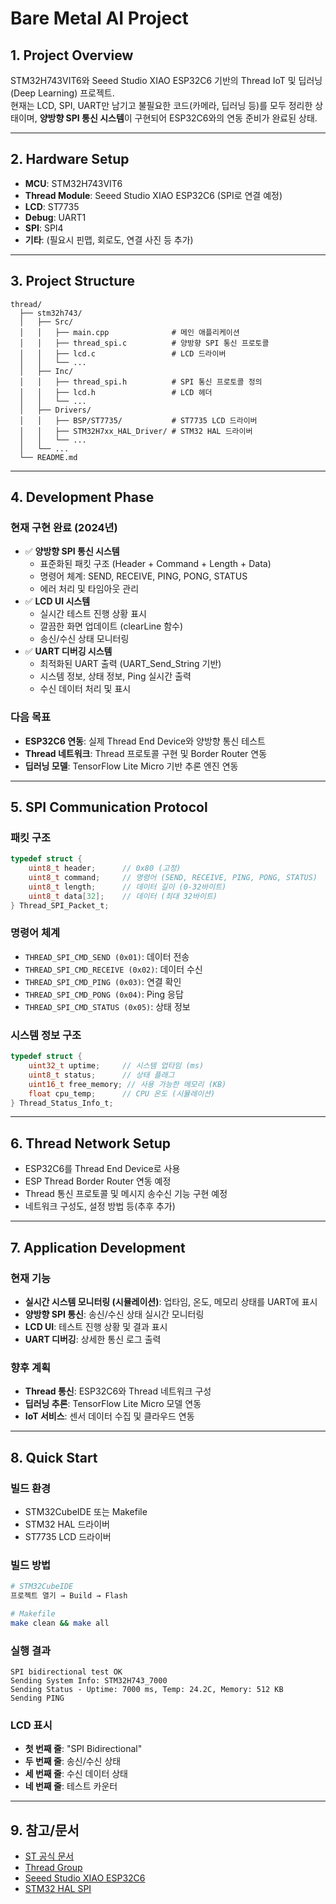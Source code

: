 # Bare Metal AI Project

## 1. Project Overview
STM32H743VIT6와 Seeed Studio XIAO ESP32C6 기반의 Thread IoT 및 딥러닝(Deep Learning) 프로젝트.  
현재는 LCD, SPI, UART만 남기고 불필요한 코드(카메라, 딥러닝 등)를 모두 정리한 상태이며, **양방향 SPI 통신 시스템**이 구현되어 ESP32C6와의 연동 준비가 완료된 상태.

---

## 2. Hardware Setup
- **MCU**: STM32H743VIT6
- **Thread Module**: Seeed Studio XIAO ESP32C6 (SPI로 연결 예정)
- **LCD**: ST7735
- **Debug**: UART1
- **SPI**: SPI4
- **기타**: (필요시 핀맵, 회로도, 연결 사진 등 추가)

---

## 3. Project Structure
```
thread/
  ├── stm32h743/
  │   ├── Src/
  │   │   ├── main.cpp              # 메인 애플리케이션
  │   │   ├── thread_spi.c          # 양방향 SPI 통신 프로토콜
  │   │   ├── lcd.c                 # LCD 드라이버
  │   │   └── ...
  │   ├── Inc/
  │   │   ├── thread_spi.h          # SPI 통신 프로토콜 정의
  │   │   ├── lcd.h                 # LCD 헤더
  │   │   └── ...
  │   ├── Drivers/
  │   │   ├── BSP/ST7735/           # ST7735 LCD 드라이버
  │   │   ├── STM32H7xx_HAL_Driver/ # STM32 HAL 드라이버
  │   │   └── ...
  │   └── ...
  └── README.md
```

---

## 4. Development Phase

### **현재 구현 완료 (2024년)**
- ✅ **양방향 SPI 통신 시스템**
  - 표준화된 패킷 구조 (Header + Command + Length + Data)
  - 명령어 체계: SEND, RECEIVE, PING, PONG, STATUS
  - 에러 처리 및 타임아웃 관리
- ✅ **LCD UI 시스템**
  - 실시간 테스트 진행 상황 표시
  - 깔끔한 화면 업데이트 (clearLine 함수)
  - 송신/수신 상태 모니터링
- ✅ **UART 디버깅 시스템**
  - 최적화된 UART 출력 (UART_Send_String 기반)
  - 시스템 정보, 상태 정보, Ping 실시간 출력
  - 수신 데이터 처리 및 표시

### **다음 목표**
- **ESP32C6 연동**: 실제 Thread End Device와 양방향 통신 테스트
- **Thread 네트워크**: Thread 프로토콜 구현 및 Border Router 연동
- **딥러닝 모델**: TensorFlow Lite Micro 기반 추론 엔진 연동

---

## 5. SPI Communication Protocol

### **패킷 구조**
```c
typedef struct {
    uint8_t header;      // 0x80 (고정)
    uint8_t command;     // 명령어 (SEND, RECEIVE, PING, PONG, STATUS)
    uint8_t length;      // 데이터 길이 (0-32바이트)
    uint8_t data[32];    // 데이터 (최대 32바이트)
} Thread_SPI_Packet_t;
```

### **명령어 체계**
- `THREAD_SPI_CMD_SEND (0x01)`: 데이터 전송
- `THREAD_SPI_CMD_RECEIVE (0x02)`: 데이터 수신
- `THREAD_SPI_CMD_PING (0x03)`: 연결 확인
- `THREAD_SPI_CMD_PONG (0x04)`: Ping 응답
- `THREAD_SPI_CMD_STATUS (0x05)`: 상태 정보

### **시스템 정보 구조**
```c
typedef struct {
    uint32_t uptime;     // 시스템 업타임 (ms)
    uint8_t status;      // 상태 플래그
    uint16_t free_memory; // 사용 가능한 메모리 (KB)
    float cpu_temp;      // CPU 온도 (시뮬레이션)
} Thread_Status_Info_t;
```

---

## 6. Thread Network Setup
- ESP32C6를 Thread End Device로 사용
- ESP Thread Border Router 연동 예정
- Thread 통신 프로토콜 및 메시지 송수신 기능 구현 예정
- 네트워크 구성도, 설정 방법 등(추후 추가)

---

## 7. Application Development

### **현재 기능**
- **실시간 시스템 모니터링 (시뮬레이션)**: 업타임, 온도, 메모리 상태를 UART에 표시
- **양방향 SPI 통신**: 송신/수신 상태 실시간 모니터링
- **LCD UI**: 테스트 진행 상황 및 결과 표시
- **UART 디버깅**: 상세한 통신 로그 출력

### **향후 계획**
- **Thread 통신**: ESP32C6와 Thread 네트워크 구성
- **딥러닝 추론**: TensorFlow Lite Micro 모델 연동
- **IoT 서비스**: 센서 데이터 수집 및 클라우드 연동

---

## 8. Quick Start

### **빌드 환경**
- STM32CubeIDE 또는 Makefile
- STM32 HAL 드라이버
- ST7735 LCD 드라이버

### **빌드 방법**
```bash
# STM32CubeIDE
프로젝트 열기 → Build → Flash

# Makefile
make clean && make all
```

### **실행 결과**
```
SPI bidirectional test OK
Sending System Info: STM32H743_7000
Sending Status - Uptime: 7000 ms, Temp: 24.2C, Memory: 512 KB
Sending PING
```

### **LCD 표시**
- **첫 번째 줄**: "SPI Bidirectional"
- **두 번째 줄**: 송신/수신 상태
- **세 번째 줄**: 수신 데이터 상태
- **네 번째 줄**: 테스트 카운터

---

## 9. 참고/문서
- [ST 공식 문서](https://www.st.com/)
- [Thread Group](https://www.threadgroup.org/)
- [Seeed Studio XIAO ESP32C6](https://wiki.seeedstudio.com/XIAO_ESP32C6/)
- [STM32 HAL SPI](https://www.st.com/resource/en/user_manual/dm00105879-description-of-stm32f4-hal-and-ll-drivers-stmicroelectronics.pdf)
